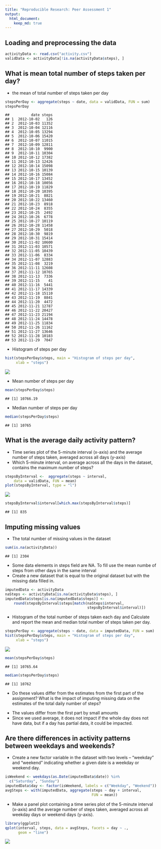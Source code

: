 ```yaml
---
title: "Reproducible Research: Peer Assessment 1"
output: 
  html_document:
    keep_md: true
---
```



## Loading and preprocessing the data


```r
activityData <- read.csv("activity.csv")
validData <- activityData[!is.na(activityData$steps), ]
```


## What is mean total number of steps taken per day?
* the mean of total number of steps taken per day

```r
stepsPerDay <- aggregate(steps ~ date, data = validData, FUN = sum)
stepsPerDay
```

```
##          date steps
## 1  2012-10-02   126
## 2  2012-10-03 11352
## 3  2012-10-04 12116
## 4  2012-10-05 13294
## 5  2012-10-06 15420
## 6  2012-10-07 11015
## 7  2012-10-09 12811
## 8  2012-10-10  9900
## 9  2012-10-11 10304
## 10 2012-10-12 17382
## 11 2012-10-13 12426
## 12 2012-10-14 15098
## 13 2012-10-15 10139
## 14 2012-10-16 15084
## 15 2012-10-17 13452
## 16 2012-10-18 10056
## 17 2012-10-19 11829
## 18 2012-10-20 10395
## 19 2012-10-21  8821
## 20 2012-10-22 13460
## 21 2012-10-23  8918
## 22 2012-10-24  8355
## 23 2012-10-25  2492
## 24 2012-10-26  6778
## 25 2012-10-27 10119
## 26 2012-10-28 11458
## 27 2012-10-29  5018
## 28 2012-10-30  9819
## 29 2012-10-31 15414
## 30 2012-11-02 10600
## 31 2012-11-03 10571
## 32 2012-11-05 10439
## 33 2012-11-06  8334
## 34 2012-11-07 12883
## 35 2012-11-08  3219
## 36 2012-11-11 12608
## 37 2012-11-12 10765
## 38 2012-11-13  7336
## 39 2012-11-15    41
## 40 2012-11-16  5441
## 41 2012-11-17 14339
## 42 2012-11-18 15110
## 43 2012-11-19  8841
## 44 2012-11-20  4472
## 45 2012-11-21 12787
## 46 2012-11-22 20427
## 47 2012-11-23 21194
## 48 2012-11-24 14478
## 49 2012-11-25 11834
## 50 2012-11-26 11162
## 51 2012-11-27 13646
## 52 2012-11-28 10183
## 53 2012-11-29  7047
```

* Histogram of steps per day

```r
hist(stepsPerDay$steps, main = "Histogram of steps per day",
     xlab = "steps")
```

![](PA1_template_files/figure-html/unnamed-chunk-3-1.png)<!-- -->

* Mean number of steps per day

```r
mean(stepsPerDay$steps)
```

```
## [1] 10766.19
```

* Median number of steps per day

```r
median(stepsPerDay$steps)
```

```
## [1] 10765
```
## What is the average daily activity pattern?
* Time series plot of the 5-minute interval (x-axis) and the average number of steps taken, averaged across all days (y-axis)
* Which 5-minute interval, on average across all the days in the dataset, contains the maximum number of steps?


```r
stepsByInterval <-  aggregate(steps ~ interval,
    data = validData, FUN = mean)
plot(stepsByInterval, type = "l")
```

![](PA1_template_files/figure-html/unnamed-chunk-6-1.png)<!-- -->

```r
stepsByInterval$interval[which.max(stepsByInterval$steps)]
```

```
## [1] 835
```

## Imputing missing values
* The total number of missing values in the dataset

```r
sum(is.na(activityData))
```

```
## [1] 2304
```
* Some data elements in steps field are NA. To fill use the mean numbe of steps from other days in the same interval
* Create a new dataset that is equal to the original dataset but with the missing data filled in.


```r
imputedData <- activityData
naSteps <- activityData[is.na(activityData$steps), ]
imputedData$steps[is.na(imputedData$steps)] <- 
    round(stepsByInterval$steps[match(naSteps$interval,
                                      stepsByInterval$interval)])
```

* Histogram of the total number of steps taken each day and Calculate and report the mean and median total number of steps taken per day. 

```r
stepsPerDay <- aggregate(steps ~ date, data = imputedData, FUN = sum)
hist(stepsPerDay$steps, main = "Histogram of steps per day",
     xlab = "steps")
```

![](PA1_template_files/figure-html/unnamed-chunk-9-1.png)<!-- -->

```r
mean(stepsPerDay$steps)
```

```
## [1] 10765.64
```

```r
median(stepsPerDay$steps)
```

```
## [1] 10762
```
* Do these values differ from the estimates from the first part of the assignment? What is the impact of imputing missing data on the estimates of the total daily number of steps?
- The values differ from the first part by small amounts
- Since we used average, it does not impact if the whole day does not have data, but if a day has partial data, it could be impacted.

## Are there differences in activity patterns between weekdays and weekends?
* Create a new factor variable in the dataset with two levels – “weekday” and “weekend” indicating whether a given date is a weekday or weekend day.

```r
isWeekend <- weekdays(as.Date(imputedData$date)) %in%
  c("Saturday", "Sunday")
imputedData$day <- factor(isWeekend, labels = c("Weekday", "Weekend"))
avgSteps <- with(imputedData, aggregate(steps ~ day + interval,
                                        FUN = mean))
```
* Make a panel plot containing a time series plot of the 5-minute interval (x-axis) and the average number of steps taken, averaged across all weekday days or weekend days (y-axis).

```r
library(ggplot2)
qplot(interval, steps, data = avgSteps, facets = day ~ .,
      geom = "line")
```

![](PA1_template_files/figure-html/unnamed-chunk-11-1.png)<!-- -->

